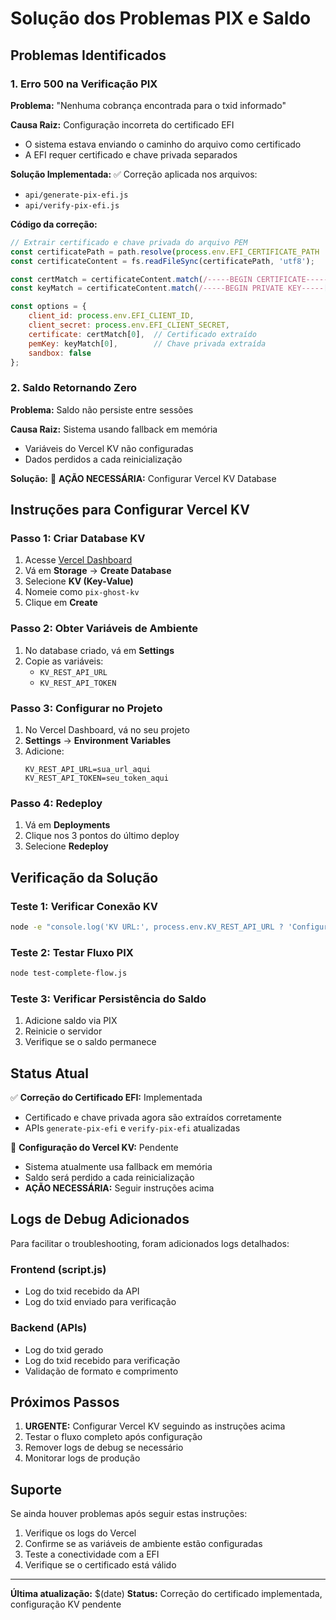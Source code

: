 # Solução dos Problemas PIX e Saldo

## Problemas Identificados

### 1. Erro 500 na Verificação PIX
**Problema:** "Nenhuma cobrança encontrada para o txid informado"

**Causa Raiz:** Configuração incorreta do certificado EFI
- O sistema estava enviando o caminho do arquivo como certificado
- A EFI requer certificado e chave privada separados

**Solução Implementada:**
✅ Correção aplicada nos arquivos:
- `api/generate-pix-efi.js`
- `api/verify-pix-efi.js`

**Código da correção:**
```javascript
// Extrair certificado e chave privada do arquivo PEM
const certificatePath = path.resolve(process.env.EFI_CERTIFICATE_PATH || './certificado-completo-efi.pem');
const certificateContent = fs.readFileSync(certificatePath, 'utf8');

const certMatch = certificateContent.match(/-----BEGIN CERTIFICATE-----[\s\S]*?-----END CERTIFICATE-----/);
const keyMatch = certificateContent.match(/-----BEGIN PRIVATE KEY-----[\s\S]*?-----END PRIVATE KEY-----/);

const options = {
    client_id: process.env.EFI_CLIENT_ID,
    client_secret: process.env.EFI_CLIENT_SECRET,
    certificate: certMatch[0],  // Certificado extraído
    pemKey: keyMatch[0],        // Chave privada extraída
    sandbox: false
};
```

### 2. Saldo Retornando Zero
**Problema:** Saldo não persiste entre sessões

**Causa Raiz:** Sistema usando fallback em memória
- Variáveis do Vercel KV não configuradas
- Dados perdidos a cada reinicialização

**Solução:**
🔧 **AÇÃO NECESSÁRIA:** Configurar Vercel KV Database

## Instruções para Configurar Vercel KV

### Passo 1: Criar Database KV
1. Acesse [Vercel Dashboard](https://vercel.com/dashboard)
2. Vá em **Storage** → **Create Database**
3. Selecione **KV (Key-Value)**
4. Nomeie como `pix-ghost-kv`
5. Clique em **Create**

### Passo 2: Obter Variáveis de Ambiente
1. No database criado, vá em **Settings**
2. Copie as variáveis:
   - `KV_REST_API_URL`
   - `KV_REST_API_TOKEN`

### Passo 3: Configurar no Projeto
1. No Vercel Dashboard, vá no seu projeto
2. **Settings** → **Environment Variables**
3. Adicione:
   ```
   KV_REST_API_URL=sua_url_aqui
   KV_REST_API_TOKEN=seu_token_aqui
   ```

### Passo 4: Redeploy
1. Vá em **Deployments**
2. Clique nos 3 pontos do último deploy
3. Selecione **Redeploy**

## Verificação da Solução

### Teste 1: Verificar Conexão KV
```bash
node -e "console.log('KV URL:', process.env.KV_REST_API_URL ? 'Configurado' : 'Não configurado')"
```

### Teste 2: Testar Fluxo PIX
```bash
node test-complete-flow.js
```

### Teste 3: Verificar Persistência do Saldo
1. Adicione saldo via PIX
2. Reinicie o servidor
3. Verifique se o saldo permanece

## Status Atual

✅ **Correção do Certificado EFI:** Implementada
- Certificado e chave privada agora são extraídos corretamente
- APIs `generate-pix-efi` e `verify-pix-efi` atualizadas

🔧 **Configuração do Vercel KV:** Pendente
- Sistema atualmente usa fallback em memória
- Saldo será perdido a cada reinicialização
- **AÇÃO NECESSÁRIA:** Seguir instruções acima

## Logs de Debug Adicionados

Para facilitar o troubleshooting, foram adicionados logs detalhados:

### Frontend (script.js)
- Log do txid recebido da API
- Log do txid enviado para verificação

### Backend (APIs)
- Log do txid gerado
- Log do txid recebido para verificação
- Validação de formato e comprimento

## Próximos Passos

1. **URGENTE:** Configurar Vercel KV seguindo as instruções acima
2. Testar o fluxo completo após configuração
3. Remover logs de debug se necessário
4. Monitorar logs de produção

## Suporte

Se ainda houver problemas após seguir estas instruções:

1. Verifique os logs do Vercel
2. Confirme se as variáveis de ambiente estão configuradas
3. Teste a conectividade com a EFI
4. Verifique se o certificado está válido

---

**Última atualização:** $(date)
**Status:** Correção do certificado implementada, configuração KV pendente